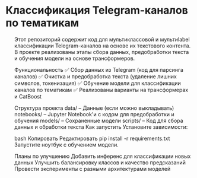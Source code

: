 # Классификация Telegram-каналов по тематикам
<ul>
Этот репозиторий содержит код для мультиклассовой и мультиlabel классификации Telegram-каналов на основе их текстового контента. В проекте реализованы этапы сбора данных, предобработки текста и обучения модели на основе трансформеров.

Функциональность
✅ Сбор данных из Telegram (код для парсинга каналов)
✅ Очистка и предобработка текста (удаление лишних символов, токенизация)
✅ Обучение модели для классификации каналов по тематикам
✅ Реализованы варианты на трансформерах и CatBoost

Структура проекта
data/ – Данные (если можно выкладывать)
notebooks/ – Jupyter Notebook'и с кодом для предобработки и обучения
models/ – Сохраненные модели
scripts/ – Код для сбора данных и обработки текста
Как запустить
Установите зависимости:

bash
Копировать
Редактировать
pip install -r requirements.txt
Запустите ноутбук с обучением модели.

Планы по улучшению
Добавить инференс для классификации новых данных
Улучшить балансировку классов и качество предсказаний
Провести эксперименты с разными архитектурами моделей

